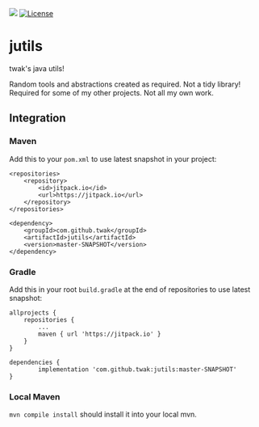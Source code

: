 [![](https://jitpack.io/v/twak/jutils.svg)](https://jitpack.io/#twak/jutils)
[![License](https://img.shields.io/badge/License-Apache%202.0-blue.svg)](https://opensource.org/licenses/Apache-2.0)

# jutils

twak's java utils!

Random tools and abstractions created as required. Not a tidy library! Required for some of my other projects. Not all my own work. 

## Integration

### Maven
Add this to your `pom.xml` to use latest snapshot in your project:

```
<repositories>
    <repository>
        <id>jitpack.io</id>
        <url>https://jitpack.io</url>
    </repository>
</repositories>

<dependency>
    <groupId>com.github.twak</groupId>
    <artifactId>jutils</artifactId>
    <version>master-SNAPSHOT</version>
</dependency>
```

### Gradle
Add this in your root `build.gradle` at the end of repositories to use latest snapshot:

```
allprojects {
    repositories {
        ...
        maven { url 'https://jitpack.io' }
    }
}

dependencies {
        implementation 'com.github.twak:jutils:master-SNAPSHOT'
}
```

### Local Maven
`mvn compile install` should install it into your local mvn.
